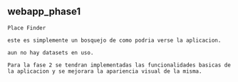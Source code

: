 ## webapp_phase1

    Place Finder

    este es simplemente un bosquejo de como podria verse la aplicacion.

    aun no hay datasets en uso.

    Para la fase 2 se tendran implementadas las funcionalidades basicas de
    la aplicacion y se mejorara la apariencia visual de la misma.